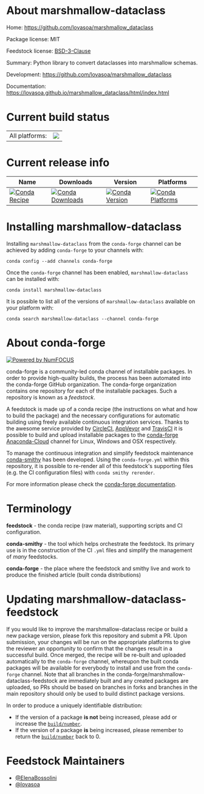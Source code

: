 About marshmallow-dataclass
===========================

Home: https://github.com/lovasoa/marshmallow_dataclass

Package license: MIT

Feedstock license: [BSD-3-Clause](https://github.com/conda-forge/marshmallow-dataclass-feedstock/blob/master/LICENSE.txt)

Summary: Python library to convert dataclasses into marshmallow schemas.

Development: https://github.com/lovasoa/marshmallow_dataclass

Documentation: https://lovasoa.github.io/marshmallow_dataclass/html/index.html

Current build status
====================


<table><tr><td>All platforms:</td>
    <td>
      <a href="https://dev.azure.com/conda-forge/feedstock-builds/_build/latest?definitionId=10809&branchName=master">
        <img src="https://dev.azure.com/conda-forge/feedstock-builds/_apis/build/status/marshmallow-dataclass-feedstock?branchName=master">
      </a>
    </td>
  </tr>
</table>

Current release info
====================

| Name | Downloads | Version | Platforms |
| --- | --- | --- | --- |
| [![Conda Recipe](https://img.shields.io/badge/recipe-marshmallow--dataclass-green.svg)](https://anaconda.org/conda-forge/marshmallow-dataclass) | [![Conda Downloads](https://img.shields.io/conda/dn/conda-forge/marshmallow-dataclass.svg)](https://anaconda.org/conda-forge/marshmallow-dataclass) | [![Conda Version](https://img.shields.io/conda/vn/conda-forge/marshmallow-dataclass.svg)](https://anaconda.org/conda-forge/marshmallow-dataclass) | [![Conda Platforms](https://img.shields.io/conda/pn/conda-forge/marshmallow-dataclass.svg)](https://anaconda.org/conda-forge/marshmallow-dataclass) |

Installing marshmallow-dataclass
================================

Installing `marshmallow-dataclass` from the `conda-forge` channel can be achieved by adding `conda-forge` to your channels with:

```
conda config --add channels conda-forge
```

Once the `conda-forge` channel has been enabled, `marshmallow-dataclass` can be installed with:

```
conda install marshmallow-dataclass
```

It is possible to list all of the versions of `marshmallow-dataclass` available on your platform with:

```
conda search marshmallow-dataclass --channel conda-forge
```


About conda-forge
=================

[![Powered by NumFOCUS](https://img.shields.io/badge/powered%20by-NumFOCUS-orange.svg?style=flat&colorA=E1523D&colorB=007D8A)](http://numfocus.org)

conda-forge is a community-led conda channel of installable packages.
In order to provide high-quality builds, the process has been automated into the
conda-forge GitHub organization. The conda-forge organization contains one repository
for each of the installable packages. Such a repository is known as a *feedstock*.

A feedstock is made up of a conda recipe (the instructions on what and how to build
the package) and the necessary configurations for automatic building using freely
available continuous integration services. Thanks to the awesome service provided by
[CircleCI](https://circleci.com/), [AppVeyor](https://www.appveyor.com/)
and [TravisCI](https://travis-ci.com/) it is possible to build and upload installable
packages to the [conda-forge](https://anaconda.org/conda-forge)
[Anaconda-Cloud](https://anaconda.org/) channel for Linux, Windows and OSX respectively.

To manage the continuous integration and simplify feedstock maintenance
[conda-smithy](https://github.com/conda-forge/conda-smithy) has been developed.
Using the ``conda-forge.yml`` within this repository, it is possible to re-render all of
this feedstock's supporting files (e.g. the CI configuration files) with ``conda smithy rerender``.

For more information please check the [conda-forge documentation](https://conda-forge.org/docs/).

Terminology
===========

**feedstock** - the conda recipe (raw material), supporting scripts and CI configuration.

**conda-smithy** - the tool which helps orchestrate the feedstock.
                   Its primary use is in the construction of the CI ``.yml`` files
                   and simplify the management of *many* feedstocks.

**conda-forge** - the place where the feedstock and smithy live and work to
                  produce the finished article (built conda distributions)


Updating marshmallow-dataclass-feedstock
========================================

If you would like to improve the marshmallow-dataclass recipe or build a new
package version, please fork this repository and submit a PR. Upon submission,
your changes will be run on the appropriate platforms to give the reviewer an
opportunity to confirm that the changes result in a successful build. Once
merged, the recipe will be re-built and uploaded automatically to the
`conda-forge` channel, whereupon the built conda packages will be available for
everybody to install and use from the `conda-forge` channel.
Note that all branches in the conda-forge/marshmallow-dataclass-feedstock are
immediately built and any created packages are uploaded, so PRs should be based
on branches in forks and branches in the main repository should only be used to
build distinct package versions.

In order to produce a uniquely identifiable distribution:
 * If the version of a package **is not** being increased, please add or increase
   the [``build/number``](https://docs.conda.io/projects/conda-build/en/latest/resources/define-metadata.html#build-number-and-string).
 * If the version of a package **is** being increased, please remember to return
   the [``build/number``](https://docs.conda.io/projects/conda-build/en/latest/resources/define-metadata.html#build-number-and-string)
   back to 0.

Feedstock Maintainers
=====================

* [@ElenaBossolini](https://github.com/ElenaBossolini/)
* [@lovasoa](https://github.com/lovasoa/)

